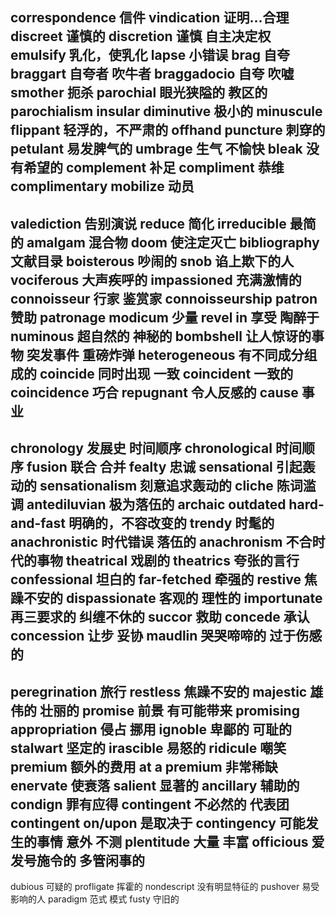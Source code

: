 correspondence 信件
vindication 证明...合理
discreet 谨慎的
discretion 谨慎 自主决定权
emulsify 乳化，使乳化
lapse 小错误
brag 自夸
braggart 自夸者 吹牛者
braggadocio 自夸 吹嘘
smother 扼杀
parochial 眼光狭隘的 教区的 parochialism insular
diminutive 极小的 minuscule
flippant 轻浮的，不严肃的 offhand
puncture 刺穿的
petulant 易发脾气的
umbrage 生气 不愉快
bleak 没有希望的
complement 补足
compliment 恭维 complimentary
mobilize 动员
---
valediction 告别演说
reduce 简化 irreducible 最简的
amalgam 混合物
doom 使注定灭亡
bibliography 文献目录
boisterous 吵闹的
snob 谄上欺下的人
vociferous 大声疾呼的
impassioned 充满激情的
connoisseur 行家 鉴赏家 connoisseurship
patron 赞助 patronage
modicum 少量
revel in 享受 陶醉于
numinous 超自然的 神秘的
bombshell 让人惊讶的事物 突发事件 重磅炸弹
heterogeneous 有不同成分组成的
coincide 同时出现 一致 coincident 一致的
coincidence 巧合
repugnant 令人反感的
cause 事业
---
chronology 发展史 时间顺序 chronological 时间顺序
fusion 联合 合并
fealty 忠诚
sensational 引起轰动的 sensationalism 刻意追求轰动的
cliche 陈词滥调
antediluvian 极为落伍的 archaic outdated
hard-and-fast 明确的，不容改变的
trendy 时髦的
anachronistic 时代错误 落伍的 anachronism 不合时代的事物
theatrical 戏剧的
theatrics 夸张的言行
confessional 坦白的
far-fetched 牵强的
restive 焦躁不安的
dispassionate 客观的 理性的
importunate 再三要求的 纠缠不休的
succor 救助
concede 承认
concession 让步 妥协
maudlin 哭哭啼啼的 过于伤感的
---
peregrination 旅行
restless 焦躁不安的
majestic 雄伟的 壮丽的
promise 前景 有可能带来 promising
appropriation 侵占 挪用
ignoble 卑鄙的 可耻的
stalwart 坚定的
irascible 易怒的
ridicule 嘲笑
premium 额外的费用
at a premium 非常稀缺
enervate 使衰落
salient 显著的
ancillary 辅助的
condign 罪有应得
contingent 不必然的 代表团
contingent on/upon 是取决于
contingency 可能发生的事情 意外 不测
plentitude 大量 丰富
officious 爱发号施令的 多管闲事的
---
dubious 可疑的
profligate 挥霍的
nondescript 没有明显特征的
pushover 易受影响的人
paradigm 范式 模式
fusty 守旧的